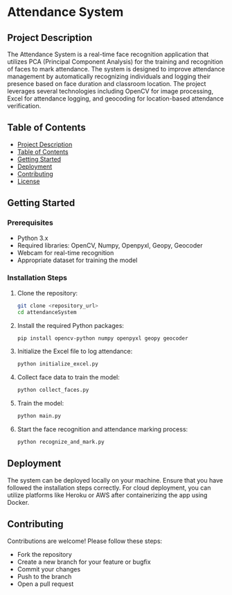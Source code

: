 # Attendance System

## Project Description

The Attendance System is a real-time face recognition application that utilizes PCA (Principal Component Analysis) for the training and recognition of faces to mark attendance. The system is designed to improve attendance management by automatically recognizing individuals and logging their presence based on face duration and classroom location. The project leverages several technologies including OpenCV for image processing, Excel for attendance logging, and geocoding for location-based attendance verification.

## Table of Contents
- [Project Description](#project-description)
- [Table of Contents](#table-of-contents)
- [Getting Started](#getting-started)
- [Deployment](#deployment)
- [Contributing](#contributing)
- [License](#license)

## Getting Started

### Prerequisites
- Python 3.x
- Required libraries: OpenCV, Numpy, Openpyxl, Geopy, Geocoder
- Webcam for real-time recognition
- Appropriate dataset for training the model

### Installation Steps
1. Clone the repository:
   ```bash
   git clone <repository_url>
   cd attendanceSystem
   ```
2. Install the required Python packages:
   ```bash
   pip install opencv-python numpy openpyxl geopy geocoder
   ```
3. Initialize the Excel file to log attendance:
   ```python
   python initialize_excel.py
   ```
4. Collect face data to train the model:
   ```python
   python collect_faces.py
   ```
5. Train the model:
   ```python
   python main.py
   ```
6. Start the face recognition and attendance marking process:
   ```python
   python recognize_and_mark.py
   ```

## Deployment

The system can be deployed locally on your machine. Ensure that you have followed the installation steps correctly. For cloud deployment, you can utilize platforms like Heroku or AWS after containerizing the app using Docker.

## Contributing

Contributions are welcome! Please follow these steps:
- Fork the repository
- Create a new branch for your feature or bugfix
- Commit your changes
- Push to the branch
- Open a pull request
